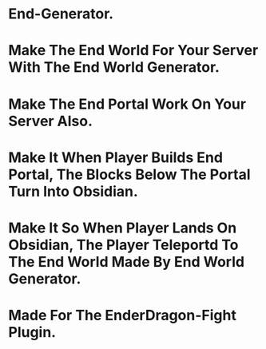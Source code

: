 # End-Generator.
# Make The End World For Your Server With The End World Generator.
# Make The End Portal Work On Your Server Also.
# Make It When Player Builds End Portal, The Blocks Below The Portal Turn Into Obsidian.
# Make It So When Player Lands On Obsidian, The Player Teleportd To The End World Made By End World Generator.
# Made For The EnderDragon-Fight Plugin.
